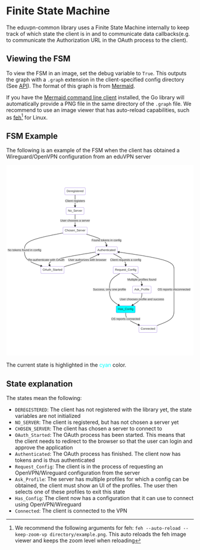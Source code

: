# Finite State Machine

The eduvpn-common library uses a Finite State Machine internally to keep track of which state the client is in and to communicate data callbacks(e.g. to communicate the Authorization URL in the OAuth process to the client).

## Viewing the FSM
To view the FSM in an image, set the debug variable to `True`. This outputs the graph with a `.graph` extension in the client-specified config directory (See [API](../../api/index.html)). The format of this graph is from [Mermaid](https://mermaid-js.github.io/mermaid/#/).

If you have the [Mermaid command line client](https://github.com/mermaid-js/mermaid-cli) installed, the Go library will automatically provide a PNG file in the same directory of the `.graph` file. We recommend to use an image viewer that has auto-reload capabilities, such as [feh](https://feh.finalrewind.org/)[^1] for Linux.

## FSM Example
The following is an example of the FSM when the client has obtained a Wireguard/OpenVPN configuration from an eduVPN server

![](./fsm_example.png)

The current state is highlighted in the <span style="color:cyan">cyan</span> color.

## State explanation
The states mean the following:

- `DEREGISTERED`: The client has not registered with the library yet, the state variables are not initialized
- `NO_SERVER`: The client is registered, but has not chosen a server yet
- `CHOSEN_SERVER`: The client has chosen a server to connect to
- `OAuth_Started`: The OAuth process has been started. This means that the client needs to redirect to the browser so that the user can login and approve the application
- `Authenticated`: The OAuth process has finished. The client now has tokens and is thus authenticated
- `Request_Config`: The client is in the process of requesting an OpenVPN/Wireguard configuration from the server
- `Ask_Profile`: The server has multiple profiles for which a config can be obtained, the client must show an UI of the profiles. The user then selects one of these profiles to exit this state
- `Has_Config`: The client now has a configuration that it can use to connect using OpenVPN/Wireguard
- `Connected`: The client is connected to the VPN

[^1]: We recommend the following arguments for feh: `feh --auto-reload --keep-zoom-vp directory/example.png`. This auto reloads the feh image viewer and keeps the zoom level when reloading
